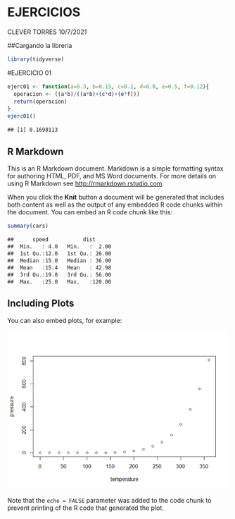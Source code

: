 EJERCICIOS
================
CLEVER TORRES
10/7/2021

\#\#Cargando la libreria

``` r
library(tidyverse)
```

\#EJERCICIO 01

``` r
ejerc01 <- function(a=0.3, b=0.15, c=0.2, d=0.8, e=0.5, f=0.12){
  operacion <- ((a*b)/((a*b)+(c*d)+(e*f)))
  return(operacion)
}
ejerc01()
```

    ## [1] 0.1698113

## R Markdown

This is an R Markdown document. Markdown is a simple formatting syntax
for authoring HTML, PDF, and MS Word documents. For more details on
using R Markdown see <http://rmarkdown.rstudio.com>.

When you click the **Knit** button a document will be generated that
includes both content as well as the output of any embedded R code
chunks within the document. You can embed an R code chunk like this:

``` r
summary(cars)
```

    ##      speed           dist       
    ##  Min.   : 4.0   Min.   :  2.00  
    ##  1st Qu.:12.0   1st Qu.: 26.00  
    ##  Median :15.0   Median : 36.00  
    ##  Mean   :15.4   Mean   : 42.98  
    ##  3rd Qu.:19.0   3rd Qu.: 56.00  
    ##  Max.   :25.0   Max.   :120.00

## Including Plots

You can also embed plots, for example:

![](Rms_ejercicicos_files/figure-gfm/pressure-1.png)<!-- -->

Note that the `echo = FALSE` parameter was added to the code chunk to
prevent printing of the R code that generated the plot.

